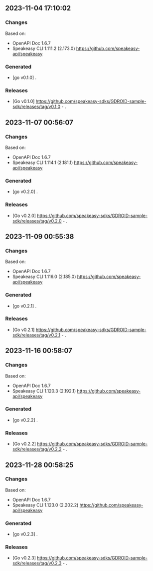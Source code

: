 

## 2023-11-04 17:10:02
### Changes
Based on:
- OpenAPI Doc 1.6.7 
- Speakeasy CLI 1.111.2 (2.173.0) https://github.com/speakeasy-api/speakeasy
### Generated
- [go v0.1.0] .
### Releases
- [Go v0.1.0] https://github.com/speakeasy-sdks/GDROID-sample-sdk/releases/tag/v0.1.0 - .

## 2023-11-07 00:56:07
### Changes
Based on:
- OpenAPI Doc 1.6.7 
- Speakeasy CLI 1.114.1 (2.181.1) https://github.com/speakeasy-api/speakeasy
### Generated
- [go v0.2.0] .
### Releases
- [Go v0.2.0] https://github.com/speakeasy-sdks/GDROID-sample-sdk/releases/tag/v0.2.0 - .

## 2023-11-09 00:55:38
### Changes
Based on:
- OpenAPI Doc 1.6.7 
- Speakeasy CLI 1.116.0 (2.185.0) https://github.com/speakeasy-api/speakeasy
### Generated
- [go v0.2.1] .
### Releases
- [Go v0.2.1] https://github.com/speakeasy-sdks/GDROID-sample-sdk/releases/tag/v0.2.1 - .

## 2023-11-16 00:58:07
### Changes
Based on:
- OpenAPI Doc 1.6.7 
- Speakeasy CLI 1.120.3 (2.192.1) https://github.com/speakeasy-api/speakeasy
### Generated
- [go v0.2.2] .
### Releases
- [Go v0.2.2] https://github.com/speakeasy-sdks/GDROID-sample-sdk/releases/tag/v0.2.2 - .

## 2023-11-28 00:58:25
### Changes
Based on:
- OpenAPI Doc 1.6.7 
- Speakeasy CLI 1.123.0 (2.202.2) https://github.com/speakeasy-api/speakeasy
### Generated
- [go v0.2.3] .
### Releases
- [Go v0.2.3] https://github.com/speakeasy-sdks/GDROID-sample-sdk/releases/tag/v0.2.3 - .